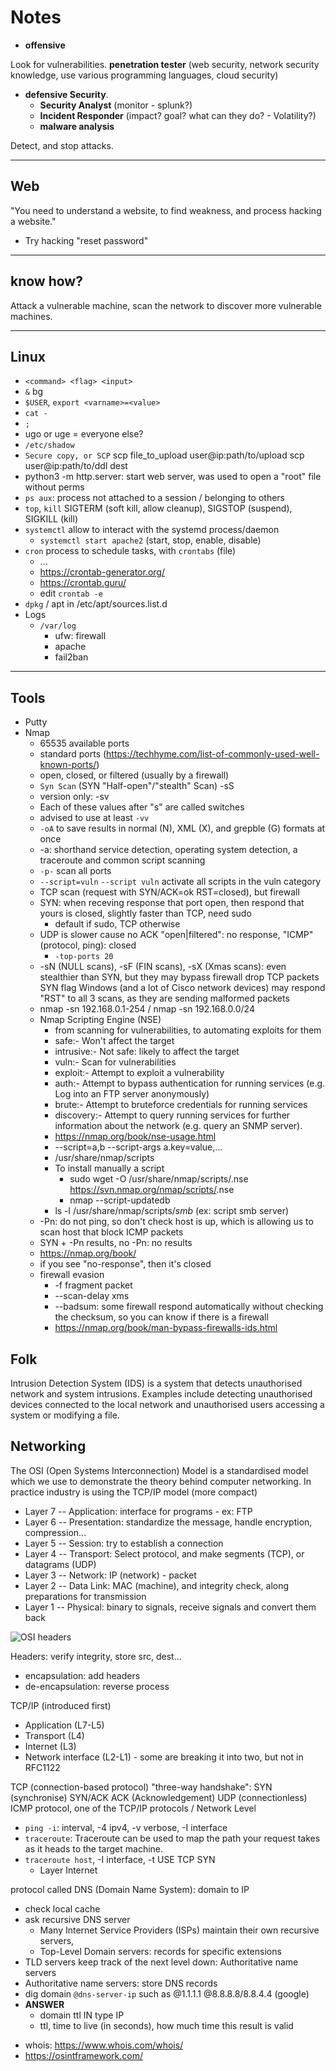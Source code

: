 # Notes

* **offensive**

Look for vulnerabilities. **penetration tester** (web security, 
network security knowledge, use various programming languages, cloud security)

* **defensive Security**. 
  * **Security Analyst** (monitor - splunk?)
  * **Incident Responder** (impact? goal? what can they do? - Volatility?)
  * **malware analysis**

Detect, and stop attacks.

<hr class="sep-both">

## Web

"You need to understand a website, to find weakness, and process hacking a website."

* Try hacking "reset password"

<hr class="sep-both">

## know how?

Attack a vulnerable machine, scan the network to discover more vulnerable machines.

<hr class="sep-both">

## Linux

* `<command> <flag> <input>`
* `&` bg
* `$USER`, `export <varname>=<value>`
* `cat -`
* `;`
* ugo or uge = everyone else?
* `/etc/shadow`
* `Secure copy, or SCP` scp file_to_upload user@ip:path/to/upload scp user@ip:path/to/ddl dest
* python3 -m  http.server: start web server, was used to open a "root" file without perms
* `ps aux`: process not attached to a session / belonging to others
* `top`, `kill` SIGTERM (soft kill, allow cleanup), SIGSTOP (suspend), SIGKILL (kill)
* `systemctl` allow to interact with the systemd process/daemon
  * `systemctl start apache2` (start, stop, enable, disable)
* `cron` process to schedule tasks, with `crontabs` (file)
  * ...
  * https://crontab-generator.org/
  * https://crontab.guru/
  * edit `crontab -e`
* `dpkg` / apt in /etc/apt/sources.list.d
* Logs
  * `/var/log`
    * ufw: firewall
    * apache
    * fail2ban

<hr class="sep-both">

## Tools

* Putty
* Nmap
  * 65535 available ports
  * standard ports (https://techhyme.com/list-of-commonly-used-well-known-ports/)
  * open, closed, or filtered (usually by a firewall)
  * `Syn Scan` (SYN "Half-open"/"stealth" Scan) -sS
  * version only: -sv
  * Each of these values after "s" are called switches
  * advised to use at least `-vv`
  * `-oA` to save results in normal (N), XML (X), and grepble (G) formats at once
  * -a: shorthand service detection, operating system detection, a traceroute and common script scanning
  * `-p-` scan all ports
  * `--script=vuln` `--script vuln` activate all scripts in the vuln category
  * TCP scan (request with SYN/ACK=ok RST=closed), but firewall
  * SYN: when receving response that port open, then respond that yours is closed, slightly faster than TCP, need sudo
    * default if sudo, TCP otherwise
  * UDP is slower cause no ACK "open|filtered": no response, "ICMP" (protocol, ping): closed
    * `-top-ports 20`
  * -sN (NULL scans), -sF (FIN scans), -sX (Xmas scans): even stealthier than SYN,
    but they may bypass firewall drop TCP packets SYN flag
    Windows (and a lot of Cisco network devices) may respond "RST" to all 3 scans, as they are sending malformed packets
  * nmap -sn 192.168.0.1-254 / nmap -sn 192.168.0.0/24
  * Nmap Scripting Engine (NSE)
    * from scanning for vulnerabilities, to automating exploits for them
    * safe:- Won't affect the target
    * intrusive:- Not safe: likely to affect the target
    * vuln:- Scan for vulnerabilities
    * exploit:- Attempt to exploit a vulnerability
    * auth:- Attempt to bypass authentication for running services (e.g. Log into an FTP server anonymously)
    * brute:- Attempt to bruteforce credentials for running services
    * discovery:- Attempt to query running services for further information about the network (e.g. query an SNMP server).
    * https://nmap.org/book/nse-usage.html
    * --script=a,b --script-args a.key=value,...
    * /usr/share/nmap/scripts
    * To install manually a script
      * sudo wget -O /usr/share/nmap/scripts/<script-name>.nse https://svn.nmap.org/nmap/scripts/<script-name>.nse
      * nmap --script-updatedb
    * ls -l /usr/share/nmap/scripts/*smb* (ex: script smb server)
  * -Pn: do not ping, so don't check host is up, which is allowing us to scan host that block ICMP packets
  * SYN + -Pn results, no -Pn: no results
  * https://nmap.org/book/
  * if you see "no-response", then it's closed
  * firewall evasion
    * -f fragment packet
    * --scan-delay xms
    * --badsum: some firewall respond automatically without checking the checksum, so you can know if there is a firewall
    * https://nmap.org/book/man-bypass-firewalls-ids.html

## Folk

Intrusion Detection System (IDS) is a system that detects unauthorised network and system intrusions. Examples include detecting unauthorised devices connected to the local network and unauthorised users accessing a system or modifying a file.

## Networking

The OSI (Open Systems Interconnection) Model is a standardised model which we use to demonstrate the theory behind computer networking.
In practice industry is using the TCP/IP model (more compact)

* Layer 7 -- Application: interface for programs - ex: FTP
* Layer 6 -- Presentation: standardize the message, handle encryption, compression...
* Layer 5 -- Session: try to establish a connection
* Layer 4 -- Transport: Select protocol, and make segments (TCP), or datagrams (UDP)
* Layer 3 -- Network: IP (network) - packet
* Layer 2 -- Data Link: MAC (machine), and integrity check, along preparations for transmission
* Layer 1 -- Physical: binary to signals, receive signals and convert them back

![OSI headers](_images/osi_headers.png)

Headers: verify integrity, store src, dest...

* encapsulation: add headers
* de-encapsulation: reverse process

TCP/IP (introduced first)

* Application (L7-L5)
* Transport (L4)
* Internet (L3)
* Network interface (L2-L1) - some are breaking it into two, but not in RFC1122

TCP (connection-based protocol) "three-way handshake": SYN (synchronise) SYN/ACK ACK (Acknowledgement)
UDP (connectionless)
ICMP protocol, one of the TCP/IP protocols / Network Level

* `ping -i`: interval, -4 ipv4, -v verbose, -I interface
* `traceroute`: Traceroute can be used to map the path your request takes as it heads to the target machine.
* `traceroute host`, -I interface, -t USE TCP SYN
  * Layer Internet

protocol called DNS (Domain Name System): domain to IP
- check local cache
- ask recursive DNS server
  - Many Internet Service Providers (ISPs) maintain their own recursive servers,
  - Top-Level Domain servers: records for specific extensions
- TLD servers keep track of the next level down: Authoritative name servers
- Authoritative name servers: store DNS records
- dig domain `@dns-server-ip` such as @1.1.1.1 @8.8.8.8/8.8.4.4 (google)
- **ANSWER**
  - domain ttl IN type IP
  - ttl, time to live (in seconds), how much time this result is valid

* whois: https://www.whois.com/whois/
* https://osintframework.com/